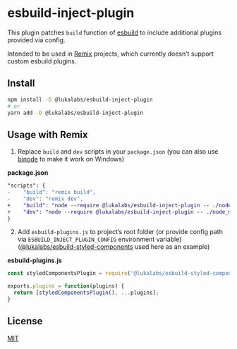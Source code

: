 # esbuild-inject-plugin

This plugin patches `build` function of [esbuild](https://esbuild.github.io/) to include additional plugins provided via config.

Intended to be used in [Remix](https://remix.run) projects, which currently doesn’t support custom esbuild plugins.

## Install

```sh
npm install -D @lukalabs/esbuild-inject-plugin
# or
yarn add -D @lukalabs/esbuild-inject-plugin
```

## Usage with Remix

1. Replace `build` and `dev` scripts in your `package.json` (you can also use [binode](https://github.com/kentcdodds/binode) to make it work on Windows)

**package.json**
```diff
"scripts": {
-    "build": "remix build",
-    "dev": "remix dev",
+    "build": "node --require @lukalabs/esbuild-inject-plugin -- ./node_modules/.bin/remix build",
+    "dev": "node --require @lukalabs/esbuild-inject-plugin -- ./node_modules/.bin/remix dev",
}
```

2. Add `esbuild-plugins.js` to project’s root folder (or provide config path via `ESBUILD_INJECT_PLUGIN_CONFIG` environment variable)
([@lukalabs/esbuild-styled-components](https://github.com/lukalabs/lukalabs-npm/tree/main/packages/esbuild-styled-components) used here as an example)

**esbuild-plugins.js**
```js
const styledComponentsPlugin = require('@lukalabs/esbuild-styled-components').default;

exports.plugins = function(plugins) {
  return [styledComponentsPlugin(), ...plugins];
}
```

## License

[MIT](https://github.com/lukalabs/lukalabs-npm/blob/main/LICENSE)
